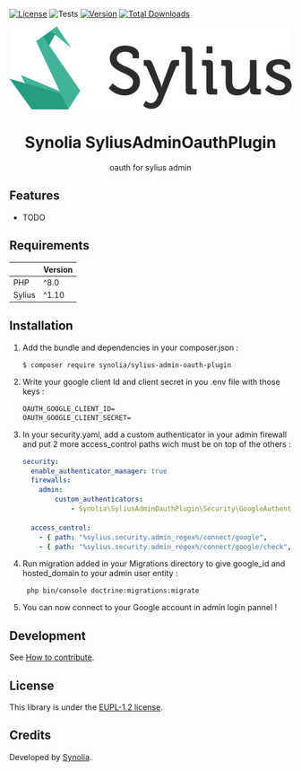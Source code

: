 [![License](https://img.shields.io/packagist/l/synolia/sylius-admin-oauth-plugin.svg)](https://github.com/synolia/SyliusAdminOauthPlugin/blob/master/LICENSE)
![Tests](https://github.com/synolia/SyliusAdminOauthPlugin/workflows/CI/badge.svg?branch=master)
[![Version](https://img.shields.io/packagist/v/synolia/sylius-admin-oauth-plugin.svg)](https://packagist.org/packages/synolia/sylius-admin-oauth-plugin)
[![Total Downloads](https://poser.pugx.org/synolia/sylius-admin-oauth-plugin/downloads)](https://packagist.org/packages/synolia/sylius-admin-oauth-plugin)

<p align="center">
    <a href="https://sylius.com" target="_blank">
        <img src="docs/sylius_logo.png" />
    </a>
</p>

<h1 align="center">Synolia SyliusAdminOauthPlugin</h1>

<p align="center">oauth for sylius admin</p>

## Features

* TODO

## Requirements

|        | Version  |
|:-------|:---------|
| PHP    | ^8.0     |
| Sylius | ^1.10    |

## Installation

1. Add the bundle and dependencies in your composer.json :
    ```shell script
    $ composer require synolia/sylius-admin-oauth-plugin
    ```
2. Write your google client Id and client secret in you .env file with those keys :
    ```dotenv script
    OAUTH_GOOGLE_CLIENT_ID=
    OAUTH_GOOGLE_CLIENT_SECRET=
    ```
3. In your security.yaml, add a custom authenticator in your admin firewall and put 2 more access_control paths wich must be on top of the others :
    ```yaml script
    security:
      enable_authenticator_manager: true
      firewalls:
        admin:
            custom_authenticators:
                - Synolia\SyliusAdminOauthPlugin\Security\GoogleAuthenticator
    
      access_control:
        - { path: "%sylius.security.admin_regex%/connect/google",       role: PUBLIC_ACCESS }
        - { path: "%sylius.security.admin_regex%/connect/google/check", role: PUBLIC_ACCESS }
    ```
   
4. Run migration added in your Migrations directory to give google_id and hosted_domain to your admin user entity :
   ```shell script
    php bin/console doctrine:migrations:migrate
   ```
   
5. You can now connect to your Google account in admin login pannel !

## Development

See [How to contribute](CONTRIBUTING.md).

## License

This library is under the [EUPL-1.2 license](LICENSE).

## Credits

Developed by [Synolia](https://synolia.com/).
